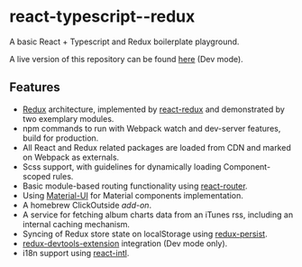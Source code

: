 # react-typescript--redux
A basic React + Typescript and Redux boilerplate playground.

A live version of this repository can be found [here](https://orenhd.github.io/react-typescript--redux/) (Dev mode).

## Features
- [Redux](https://www.npmjs.com/package/redux) architecture, implemented by [react-redux](https://www.npmjs.com/package/react-redux) and demonstrated by two exemplary modules.
- npm commands to run with Webpack watch and dev-server features, build for production.
- All React and Redux related packages are loaded from CDN and marked on Webpack as externals.
- Scss support, with guidelines for dynamically loading Component-scoped rules.
- Basic module-based routing functionality using [react-router](https://www.npmjs.com/package/react-router).
- Using [Material-UI](http://www.material-ui.com) for Material components implementation.
- A homebrew ClickOutside *add-on*.
- A service for fetching album charts data from an iTunes rss, including an internal caching mechanism.
- Syncing of Redux store state on localStorage using [redux-persist](https://www.npmjs.com/package/redux-persist).
- [redux-devtools-extension](https://www.npmjs.com/package/redux-devtools-extension) integration (Dev mode only).
- i18n support using [react-intl](https://www.npmjs.com/package/react-intl).
